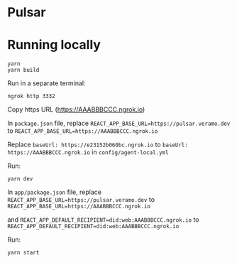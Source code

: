 # Pulsar

# Running locally

```
yarn
yarn build
```

Run in a separate terminal:

```
ngrok http 3332
```

Copy https URL (https://AAABBBCCC.ngrok.io)

In `package.json` file, replace `REACT_APP_BASE_URL=https://pulsar.veramo.dev` to `REACT_APP_BASE_URL=https://AAABBBCCC.ngrok.io`

Replace `baseUrl: https://e23152b060bc.ngrok.io` to `baseUrl: https://AAABBBCCC.ngrok.io` in `config/agent-local.yml`


Run:
```
yarn dev
```


In `app/package.json` file, replace `REACT_APP_BASE_URL=https://pulsar.veramo.dev` to `REACT_APP_BASE_URL=https://AAABBBCCC.ngrok.io`

and `REACT_APP_DEFAULT_RECIPIENT=did:web:AAABBBCCC.ngrok.io` to `REACT_APP_DEFAULT_RECIPIENT=did:web:AAABBBCCC.ngrok.io`

Run:
```
yarn start
```